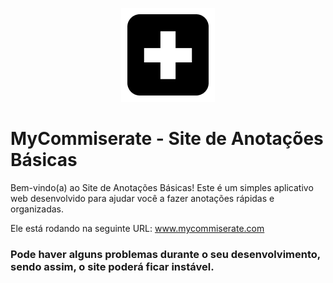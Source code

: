 <p align="center">
  <img src="static\images\logo.png" alt="Logo">
</p>

# MyCommiserate - Site de Anotações Básicas

Bem-vindo(a) ao Site de Anotações Básicas! Este é um simples aplicativo web desenvolvido para ajudar você a fazer anotações rápidas e organizadas.

Ele está rodando na seguinte URL: www.mycommiserate.com
### Pode haver alguns problemas durante o seu desenvolvimento, sendo assim, o site poderá ficar instável. 
